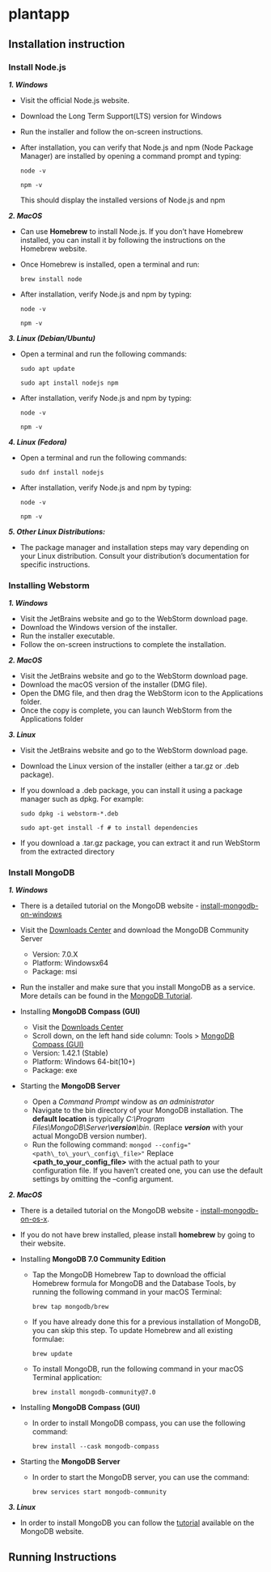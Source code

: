 # plantapp
## Installation instruction
### Install Node.js
***1. Windows***
- Visit the official Node.js website.
- Download the Long Term Support(LTS) version for Windows
- Run the installer and follow the on-screen instructions.
- After installation, you can verify that Node.js and npm (Node Package Manager) are installed by opening a command prompt and typing:

    ```node -v```

    ```npm -v```

    This should display the installed versions of Node.js and npm

***2. MacOS***
- Can use **Homebrew** to install Node.js. If you don’t have Homebrew installed, you can
install it by following the instructions on the Homebrew website.
- Once Homebrew is installed, open a terminal and run:

    ```brew install node```
- After installation, verify Node.js and npm by typing:

    ```node -v```

    ```npm -v```

***3. Linux (Debian/Ubuntu)***
- Open a terminal and run the following commands:

    ```sudo apt update```

    ```sudo apt install nodejs npm```
- After installation, verify Node.js and npm by typing:

    ```node -v```

    ```npm -v```

***4. Linux (Fedora)***
- Open a terminal and run the following commands:

    ```sudo dnf install nodejs```
- After installation, verify Node.js and npm by typing:

    ```node -v```

    ```npm -v```

***5.  Other Linux Distributions:***
- The package manager and installation steps may vary depending on your Linux distribution.
Consult your distribution’s documentation for specific instructions.

###  Installing Webstorm
***1. Windows***
- Visit the JetBrains website and go to the WebStorm download page.
- Download the Windows version of the installer.
- Run the installer executable.
- Follow the on-screen instructions to complete the installation.

***2. MacOS***
- Visit the JetBrains website and go to the WebStorm download page.
- Download the macOS version of the installer (DMG file).
- Open the DMG file, and then drag the WebStorm icon to the Applications folder.
- Once the copy is complete, you can launch WebStorm from the Applications folder

***3. Linux***
- Visit the JetBrains website and go to the WebStorm download page.
- Download the Linux version of the installer (either a tar.gz or .deb package).
- If you download a .deb package, you can install it using a package manager such as dpkg. For example:

    ```sudo dpkg -i webstorm-*.deb```

    ```sudo apt-get install -f # to install dependencies```

- If you download a .tar.gz package, you can extract it and run WebStorm from the extracted
directory
### Install MongoDB
***1. Windows***
- There is a detailed tutorial on the MongoDB website - [install-mongodb-on-windows](https://www.mongodb.com/docs/manual/tutorial/install-mongodb-on-windows/)
- Visit the [Downloads Center](https://www.mongodb.com/try/download/community) and download the MongoDB Community Server
    - Version: 7.0.X
    - Platform: Windowsx64
    - Package: msi
- Run the installer and make sure that you install MongoDB as a service. More details can be found in the [MongoDB Tutorial](https://www.mongodb.com/docs/manual/tutorial/install-mongodb-on-windows/).

-  Installing **MongoDB Compass (GUI)**
    - Visit the [Downloads Center](https://www.mongodb.com/try/download/community)
    - Scroll down, on the left hand side column: Tools > [MongoDB Compass (GUI)](https://www.mongodb.com/try/download/compass)
    - Version: 1.42.1 (Stable)
    - Platform: Windows 64-bit(10+)
    - Package: exe
- Starting the **MongoDB Server**
    - Open a *Command Prompt* window as *an administrator*
    - Navigate to the bin directory of your MongoDB installation. The **default location** is typically *C:\Program Files\MongoDB\Server\\**version**\bin*. (Replace ***version*** with your actual MongoDB version number).
    - Run the following command:
```mongod --config="<path\_to\_your\_config\_file>"```
Replace **<path_to_your_config_file>** with the actual path to your configuration file. If you
haven’t created one, you can use the default settings by omitting the –config argument.

***2. MacOS***
- There is a detailed tutorial on the MongoDB website - [install-mongodb-on-os-x](https://www.mongodb.com/docs/manual/tutorial/install-mongodb-on-os-x/).
- If you do not have brew installed, please install
**homebrew** by going to their website.

- Installing **MongoDB 7.0 Community Edition**
    - Tap the MongoDB Homebrew Tap to download the official Homebrew formula for MongoDB and the Database Tools, by running the following command in your macOS Terminal: 
    
        ```brew tap mongodb/brew```

    - If you have already done this for a previous installation of MongoDB, you can skip this step. To update Homebrew and all existing formulae: 
    
        ```brew update```
    - To install MongoDB, run the following command in your macOS Terminal application: 
    
        ```brew install mongodb-community@7.0```

-  Installing **MongoDB Compass (GUI)**
    - In order to install MongoDB compass, you can use the following command: 
    
        ```brew install --cask mongodb-compass```

- Starting the **MongoDB Server**
    - In order to start the MongoDB server, you can use the command: 
    
        ```brew services start mongodb-community```

***3. Linux***
- In order to install MongoDB you can follow the [tutorial](https://www.mongodb.com/docs/manual/administration/install-on-linux/) available on the MongoDB website.

## Running Instructions
